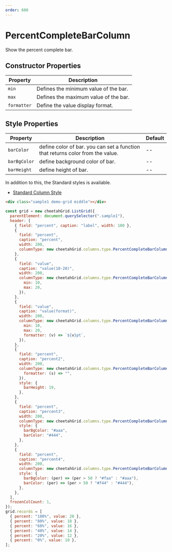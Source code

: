 ```yaml
---
order: 600
---
```


# PercentCompleteBarColumn

Show the percent complete bar.

## Constructor Properties

| Property    | Description                           |
| ----------- | ------------------------------------- |
| `min`       | Defines the minimum value of the bar. |
| `max`       | Defines the maximum value of the bar. |
| `formatter` | Define the value display format.      |

## Style Properties

| Property     | Description                                                                    | Default |
| ------------ | ------------------------------------------------------------------------------ | ------- |
| `barColor`   | define color of bar. you can set a function that returns color from the value. | --      |
| `barBgColor` | define background color of bar.                                                | --      |
| `barHeight`  | define height of bar.                                                          | --      |

In addition to this, the Standard styles is available.

- [Standard Column Style](../column_styles.md)

<code-preview>

```html
<div class="sample1 demo-grid middle"></div>
```

```js
const grid = new cheetahGrid.ListGrid({
  parentElement: document.querySelector(".sample1"),
  header: [
    { field: "percent", caption: "label", width: 100 },
    {
      field: "percent",
      caption: "percent",
      width: 200,
      columnType: new cheetahGrid.columns.type.PercentCompleteBarColumn(),
    },
    {
      field: "value",
      caption: "value(10-20)",
      width: 200,
      columnType: new cheetahGrid.columns.type.PercentCompleteBarColumn({
        min: 10,
        max: 20,
      }),
    },
    {
      field: "value",
      caption: "value(format)",
      width: 200,
      columnType: new cheetahGrid.columns.type.PercentCompleteBarColumn({
        min: 10,
        max: 20,
        formatter: (v) => `${v}pt`,
      }),
    },
    {
      field: "percent",
      caption: "percent2",
      width: 200,
      columnType: new cheetahGrid.columns.type.PercentCompleteBarColumn({
        formatter: (s) => "",
      }),
      style: {
        barHeight: 19,
      },
    },
    {
      field: "percent",
      caption: "percent3",
      width: 200,
      columnType: new cheetahGrid.columns.type.PercentCompleteBarColumn(),
      style: {
        barBgColor: "#aaa",
        barColor: "#444",
      },
    },
    {
      field: "percent",
      caption: "percent4",
      width: 200,
      columnType: new cheetahGrid.columns.type.PercentCompleteBarColumn(),
      style: {
        barBgColor: (per) => (per > 50 ? "#faa" : "#aaa"),
        barColor: (per) => (per > 50 ? "#f44" : "#444"),
      },
    },
  ],
  frozenColCount: 1,
});
grid.records = [
  { percent: "100%", value: 20 },
  { percent: "80%", value: 18 },
  { percent: "60%", value: 16 },
  { percent: "40%", value: 14 },
  { percent: "20%", value: 12 },
  { percent: "0%", value: 10 },
];
```

</code-preview>
